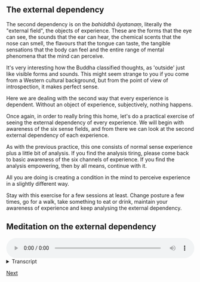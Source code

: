 
## The external dependency

The second dependency is on the *bahiddhā āyatanaṃ*, literally the "external field", the objects of experience. These are the forms that the eye can see, the sounds that the ear can hear, the chemical scents that the nose can smell, the flavours that the tongue can taste, the tangible sensations that the body can feel and the entire range of mental phenomena that the mind can perceive.

It's very interesting how the Buddha classified thoughts, as 'outside' just like visible forms and sounds. This might seem strange to you if you come from a Western cultural background, but from the point of view of introspection, it makes perfect sense. 

Here we are dealing with the second way that every experience is dependent. Without an object of experience, subjectively, nothing happens.

Once again, in order to really bring this home, let's do a practical exercise of seeing the external dependency of every experience. We will begin with awareness of the six sense fields, and from there we can look at the second external dependency of each experience. 

As with the previous practice, this one consists of normal sense experience plus a little bit of analysis. If you find the analysis tiring, please come back to basic awareness of the six channels of experience. If you find the analysis empowering, then by all means, continue with it. 

All you are doing is creating a condition in the mind to perceive experience in a slightly different way. 

Stay with this exercise for a few sessions at least. Change posture a few times, go for a walk, take something to eat or drink, maintain your awareness of experience and keep analysing the external dependency. 


## Meditation on the external dependency


<audio controls style="width: 100%; max-width: 600px;">
    <source src="assets/audio/11. External Dependency.mp3" type="audio/mpeg">
</audio>



<details>
<summary>Transcript</summary>

As always, bring your attention to the experience you are having right now. 

Pay attention to naturally occurring experience.

---

When seeing, know that this experience is completely dependent on external forms. Without those forms,there is nothing to see. 

When hearing, know that this experience is completely dependent on external sounds. Without those sounds, there is nothing to hear. 

When smelling, know that this experience is completely dependent on external smells. Without those scents, there is nothing to smell.

When tasting, know that this experience is completely dependent on external flavours. Without those flavours, there is nothing to taste. 

When feeling a physical sensation, know that this experience is completely dependent on some tangible sensation. Without those sensations, there is nothing to feel. 

When perceiving mental activity, know that this experience is completely dependent on the mental phenomena. Without those mental phenomena, there is nothing to cognize, nothing to know. 

This is practising to know the external dependency, dependency on the sense objects. 

---

What is the experience you are having right now?

What is the external dependency of this experience?

---

If you are only able to analyse the external dependency every ten seconds, then do it every ten seconds.

If you are able to analyse the external dependency once a second, then do it once a second.

If you are able to analyse the external dependency ten times a second, then do it ten times a second.

To whatever level you are capable, keep analysing the external dependency of each experience

---

What is the experience you are having right now?

What is the external object of this experience?

What is the external dependency of this experience?

----

There are no sense experiences which stand by themselves. Every sense experience has certain conditions for its appearance. Keep knowing the external condition of every experience. 

---

Keep following experiences. 

Keep knowing the external condition of every experience. 

Use this exercise to help you to understand the external dependency of experience.

---

Keep analysing the external dependency of each experience.  

What is this experience based on externally?

What is the external condition necessary for it to occur?


</details>


<a href="3.04 Conditions for Consciousness.html">Next</a>

